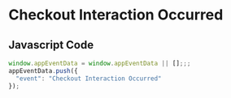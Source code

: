 # Checkout Interaction Occurred

### 

## Javascript Code
```js
window.appEventData = window.appEventData || [];;;
appEventData.push({
  "event": "Checkout Interaction Occurred"
});
```








